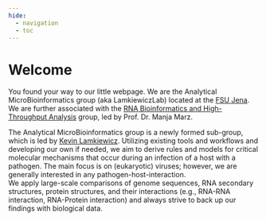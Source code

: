 ```yaml
---
hide:
  - navigation
  - toc
---
```


# Welcome

You found your way to our little webpage. We are the Analytical MicroBioinformatics group (aka LamkiewiczLab) located at the [FSU Jena](https://www.uni-jena.de/en).
We are further associated with the [RNA Bioinformatics and High-Throughput Analysis](https://www.rna.uni-jena.de/) group, led by Prof. Dr. Manja Marz.  

The Analytical MicroBioinformatics group is a newly formed sub-group, which is led by [Kevin Lamkiewicz](people/kevin.md).
 Utilizing existing tools and workflows and developing our own if needed, we aim to derive rules and models for critical molecular mechanisms that occur during an infection of a host with a pathogen. The main focus is on (eukaryotic) viruses; however, we are generally interested in any pathogen-host-interaction.  
We apply large-scale comparisons of genome sequences, RNA secondary structures, protein structures, and their interactions (e.g., RNA-RNA interaction, RNA-Protein interaction) and always strive to back up our findings with biological data.

